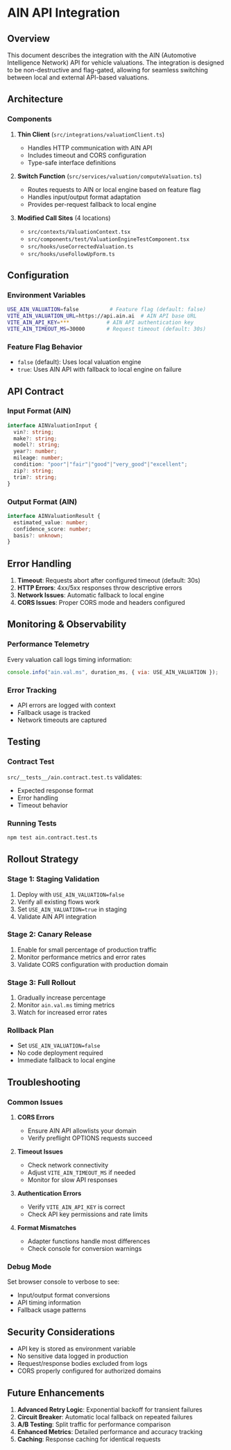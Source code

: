 # AIN API Integration

## Overview

This document describes the integration with the AIN (Automotive Intelligence Network) API for vehicle valuations. The integration is designed to be non-destructive and flag-gated, allowing for seamless switching between local and external API-based valuations.

## Architecture

### Components

1. **Thin Client** (`src/integrations/valuationClient.ts`)
   - Handles HTTP communication with AIN API
   - Includes timeout and CORS configuration
   - Type-safe interface definitions

2. **Switch Function** (`src/services/valuation/computeValuation.ts`)
   - Routes requests to AIN or local engine based on feature flag
   - Handles input/output format adaptation
   - Provides per-request fallback to local engine

3. **Modified Call Sites** (4 locations)
   - `src/contexts/ValuationContext.tsx`
   - `src/components/test/ValuationEngineTestComponent.tsx`
   - `src/hooks/useCorrectedValuation.ts`
   - `src/hooks/useFollowUpForm.ts`

## Configuration

### Environment Variables

```bash
USE_AIN_VALUATION=false          # Feature flag (default: false)
VITE_AIN_VALUATION_URL=https://api.ain.ai  # AIN API base URL
VITE_AIN_API_KEY=***            # AIN API authentication key
VITE_AIN_TIMEOUT_MS=30000       # Request timeout (default: 30s)
```

### Feature Flag Behavior

- `false` (default): Uses local valuation engine
- `true`: Uses AIN API with fallback to local engine on failure

## API Contract

### Input Format (AIN)
```typescript
interface AINValuationInput {
  vin?: string;
  make?: string; 
  model?: string; 
  year?: number;
  mileage: number; 
  condition: "poor"|"fair"|"good"|"very_good"|"excellent";
  zip?: string; 
  trim?: string;
}
```

### Output Format (AIN)
```typescript
interface AINValuationResult {
  estimated_value: number; 
  confidence_score: number; 
  basis?: unknown;
}
```

## Error Handling

1. **Timeout**: Requests abort after configured timeout (default: 30s)
2. **HTTP Errors**: 4xx/5xx responses throw descriptive errors
3. **Network Issues**: Automatic fallback to local engine
4. **CORS Issues**: Proper CORS mode and headers configured

## Monitoring & Observability

### Performance Telemetry
Every valuation call logs timing information:
```javascript
console.info("ain.val.ms", duration_ms, { via: USE_AIN_VALUATION });
```

### Error Tracking
- API errors are logged with context
- Fallback usage is tracked
- Network timeouts are captured

## Testing

### Contract Test
`src/__tests__/ain.contract.test.ts` validates:
- Expected response format
- Error handling
- Timeout behavior

### Running Tests
```bash
npm test ain.contract.test.ts
```

## Rollout Strategy

### Stage 1: Staging Validation
1. Deploy with `USE_AIN_VALUATION=false`
2. Verify all existing flows work
3. Set `USE_AIN_VALUATION=true` in staging
4. Validate AIN API integration

### Stage 2: Canary Release
1. Enable for small percentage of production traffic
2. Monitor performance metrics and error rates
3. Validate CORS configuration with production domain

### Stage 3: Full Rollout
1. Gradually increase percentage
2. Monitor `ain.val.ms` timing metrics
3. Watch for increased error rates

### Rollback Plan
- Set `USE_AIN_VALUATION=false`
- No code deployment required
- Immediate fallback to local engine

## Troubleshooting

### Common Issues

1. **CORS Errors**
   - Ensure AIN API allowlists your domain
   - Verify preflight OPTIONS requests succeed

2. **Timeout Issues**
   - Check network connectivity
   - Adjust `VITE_AIN_TIMEOUT_MS` if needed
   - Monitor for slow API responses

3. **Authentication Errors**
   - Verify `VITE_AIN_API_KEY` is correct
   - Check API key permissions and rate limits

4. **Format Mismatches**
   - Adapter functions handle most differences
   - Check console for conversion warnings

### Debug Mode
Set browser console to verbose to see:
- Input/output format conversions
- API timing information
- Fallback usage patterns

## Security Considerations

- API key is stored as environment variable
- No sensitive data logged in production
- Request/response bodies excluded from logs
- CORS properly configured for authorized domains

## Future Enhancements

1. **Advanced Retry Logic**: Exponential backoff for transient failures
2. **Circuit Breaker**: Automatic local fallback on repeated failures  
3. **A/B Testing**: Split traffic for performance comparison
4. **Enhanced Metrics**: Detailed performance and accuracy tracking
5. **Caching**: Response caching for identical requests